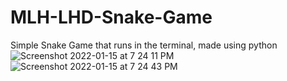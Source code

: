 # MLH-LHD-Snake-Game
Simple Snake Game that runs in the terminal, made using python
![Screenshot 2022-01-15 at 7 24 11 PM](https://user-images.githubusercontent.com/72016421/149624239-2922c081-4196-4fa5-ba2e-1b070f9a0329.png)
![Screenshot 2022-01-15 at 7 24 43 PM](https://user-images.githubusercontent.com/72016421/149624243-8fe8e253-1607-4375-8578-4cde0e299046.png)
